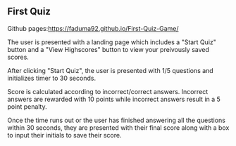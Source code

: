 ## First Quiz ##

Github pages:https://faduma92.github.io/First-Quiz-Game/

The user is presented with a landing page which includes a "Start Quiz" button and a "View Highscores" button to view your preivously saved scores. 

After clicking "Start Quiz", the user is presented with 1/5 questions and initializes timer to 30 seconds. 

Score is calculated according to incorrect/correct answers. Incorrect answers are rewarded with 10 points while incorrect answers result in a 5 point penalty.

Once the time runs out or the user has finished answering all the questions within 30 seconds, they are presented with their final score along with a box to input their initials to save their score. 
